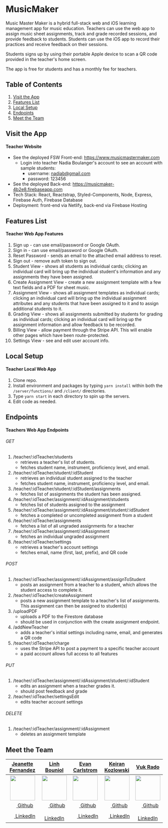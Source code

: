 # MusicMaker

Music Master Maker is a hybrid full-stack web and iOS learning management app for music education. Teachers can use the web app to assign music sheet assignments, track and grade recorded sessions, and provide feedback to students. Students can use the iOS app to record their practices and receive feedback on their sessions.

Students signs up by using their portable Apple device to scan a QR code provided in the teacher's home screen.

The app is free for students and has a monthly fee for teachers.

## Table of Contents
1. [Visit the App](#visit-the-app)
2. [Features List](#features-list)
3. [Local Setup](#local-setup)
4. [Endpoints](#endpoints)
5. [Meet the Team](#meet-the-team)


## Visit the App
#### Teacher Website 
* See the deployed FSW Front-end: https://www.musicmastermaker.com
   * Login into teacher Nadia Boulanger's account to see an account with sample students:
     * username: nadiab@gmail.com
     * password: 123456
* See the deployed Back-end: https://musicmaker-4b2e8.firebaseapp.com
* Tech Stack: React, Reactstrap, Styled-Components, Node, Express, Firebase Auth, Firebase Database
* Deployment: front-end via Netlify, back-end via Firebase Hosting

## Features List
#### Teacher Web App Features
1. Sign up - can use email/password or Google OAuth.
2. Sign in - can use email/password or Google OAuth.
3. Reset Password - sends an email to the attached email address to reset.
4. Sign out - remove auth token to sign out.
5. Student View - shows all students as individual cards; clicking an individual card will bring up the individual student's information and any assignments they have been assigned.
6. Create Assignment View - create a new assignment template with a few text fields and a PDF for sheet music.
7. Assignment View - shows all assignment templates as individual cards; clicking an individual card will bring up the individual assignment attributes and any students that have been assigned to it and to assign additional students to it.
8. Grading View - shows all assignments submitted by students for grading as individual cards; clicking an individual card will bring up the assignment information and allow feedback to be recorded.
9. Billing View - allow payment through the Stripe API. This will enable other pages which have been route-protected.
10. Settings View - see and edit user account info.

## Local Setup
#### Teacher Local Web App
1. Clone repo.
2. Install environment and packages by typing `yarn install` within both the `/server/functions/` and `/client/` directories.
3. Type `yarn start` in each directory to spin up the servers.
4. Edit code as needed.

## Endpoints
#### Teachers Web App Endpoints
###### GET
1. /teacher/:idTeacher/students
   * retrieves a teacher's list of students.
   * fetches student name, instrument, proficiency level, and email.
2. /teacher/:idTeacher/student/:idStudent
   * retrieves an individual student assigned to the teacher
   * fetches student name, instrument, proficiency level, and email.
3. /teacher/:idTeacher/student/:idStudent/assignments
   * fetches list of assignments the student has been assigned.
4. /teacher/:idTeacher/assignment/:idAssignment/students
   * fetches list of students assigned to the assignment
5. /teacher/:idTeacher/assignment/:idAssignment/student/:idStudent
   * fetches a completed or uncompleted assignment from a student
6. /teacher/:idTeacher/assignments
   * fetches a list of all ungraded assignments for a teacher
7. /teacher/:idTeacher/assignment/:idAssignment
   * fetches an individual ungraded assignment
8. /teacher/:idTeacher/settings
   * retrieves a teacher's account settings
   * fetches email, name (first, last, prefix), and QR code

###### POST
1. /teacher/:idTeacher/assignment/:idAssignment/assignToStudent
   * posts an assignment from a teacher to a student, which allows the student access to complete it.
2. /teacher/:idTeacher/createAssignment
   * posts a new assignment template to a teacher's list of assignments. This assignment can then be assigned to student(s)
3. /uploadPDF
   * uploads a PDF to the Firestore database
   * should be used in conjunction with the create assignment endpoint.
4. /addNewTeacher
   * adds a teacher's initial settings including name, email, and generates a QR code
5. /teacher/:idTeacher/charge
   * uses the Stripe API to post a payment to a specific teacher account
   * a paid account allows full access to all features

###### PUT
1. /teacher/:idTeacher/assignment/:idAssignment/student/:idStudent
   * edits an assignment when a teacher grades it. 
   * should post feedback and grade
2. /teacher/:idTeacher/settingsEdit
   * edits teacher account settings

###### DELETE
1. /teacher/:idTeacher/assignment/:idAssignment
   * deletes an assignment template

## Meet the Team


|                                                [**Jeanette Fernandez**](https://github.com/jeanfern5)                                                |                                           [**Linh Bouniol**](https://github.com/linhbouniol)                                            |                                            [**Evan Carlstrom**](https://github.com/ecarlstrom)                                             |                                              [**Keiran Kozlowski**](https://github.com/keirankozlowski)                                               |                                            [**Vuk Rado**](https://github.com/vukrado)                                            |
| :--------------------------------------------------------------------------------------------------------------------------------------------------: | :----------------------------------------------------------------------------------------------------------------------------------------: | :----------------------------------------------------------------------------------------------------------------------------------: | :--------------------------------------------------------------------------------------------------------------------------------------: | :-----------------------------------------------------------------------------------------------------------------------------------: |
|                  [<img src="https://avatars2.githubusercontent.com/u/35198028?s=400&v=4" width="80">](https://github.com/jeanfern5)                  |             [<img src="https://avatars0.githubusercontent.com/u/41603901?s=400&v=4" width="80">](https://github.com/linhbouniol)             |            [<img src="https://avatars3.githubusercontent.com/u/4937141?s=400&v=4" width="80">](https://github.com/ecarlstrom)             |             [<img src="https://avatars2.githubusercontent.com/u/24276292?s=400&v=4" width="80">](https://github.com/keirankozlowski)             |          [<img src="https://avatars2.githubusercontent.com/u/33791641?s=400&v=4" width="80">](https://github.com/vukrado)           |
|                             [<img src="https://github.com/favicon.ico" width="15"> Github](https://github.com/jeanfern5)                             |                        [<img src="https://github.com/favicon.ico" width="15"> Github](https://github.com/linhbouniol)                        |                       [<img src="https://github.com/favicon.ico" width="15"> Github](https://github.com/ecarlstrom)                       |                        [<img src="https://github.com/favicon.ico" width="15"> Github](https://github.com/keirankozlowski)                        |                     [<img src="https://github.com/favicon.ico" width="15"> Github](https://github.com/vukrado)                      |
| [ <img src="https://static.licdn.com/sc/h/al2o9zrvru7aqj8e1x2rzsrca" width="15"> LinkedIn](https://www.linkedin.com/in/jeanettefernandez/) | [ <img src="https://static.licdn.com/sc/h/al2o9zrvru7aqj8e1x2rzsrca" width="15"> LinkedIn](https://www.linkedin.com/in/linh-bouniol-78599b180/) | [ <img src="https://static.licdn.com/sc/h/al2o9zrvru7aqj8e1x2rzsrca" width="15"> LinkedIn](https://www.linkedin.com) | [ <img src="https://static.licdn.com/sc/h/al2o9zrvru7aqj8e1x2rzsrca" width="15"> LinkedIn](https://www.linkedin.com/in/keirankozlowski/) | [ <img src="https://static.licdn.com/sc/h/al2o9zrvru7aqj8e1x2rzsrca" width="15"> LinkedIn](https://www.linkedin.com/in/vukrado//) |

